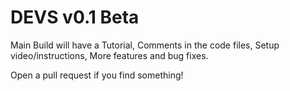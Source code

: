 # DEVS v0.1 Beta
Main Build will have a Tutorial, Comments in the code files, Setup video/instructions, More features and bug fixes.

Open a pull request if you find something!
